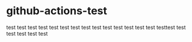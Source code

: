 # github-actions-test



test
test test test test test test test test test test
test
test
test
testtest
test
test
test
test
test
